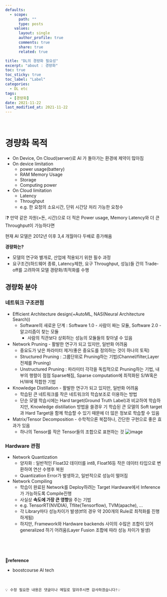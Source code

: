 ```yaml
---
defaults:
  - scope:
      path: ""
      type: posts
    values:
      layout: single
      author_profile: true
      comments: true
      share: true
      related: true

title: "DL의 경량화 필요성"
excerpt: "about : 경량화"
toc: true
toc_sticky: true
toc_label: "Label"
categories:
  - DL etc
tags:
  - [경량화]
date: 2021-11-22
last_modified_at: 2021-11-22
---
```


<br>

# 경량화 목적

- On Device, On Cloud(server)로 AI 가 돌아가는 환경에 제약이 많아짐
- On device limitation
    - power usage(battery)
    - RAM Memory Usage
    - Storage
    - Computing power
- On Cloud limitation
    - Latency
    - Throughput
    - e.g. 한 요청의 소요시간, 단위 시간당 처리 가능한 요청수
    
❕❓ 만약 같은 자원(=돈, 시간)으로 더 적은 Power usage, Memory Latency와 더 큰 Throughput이 가능하다면

현재 AI 모델은 2012년 이후 3,4 개월마다 두배로 증가해옴

**경량화는?**

- 모델의 연구와 별개로, 산업에 적용되기 위한 필수 과정
- 요구조건(하드웨어 종류, Latency제한, 요구 Throughput, 성능)들 간의 Trade-off를 고려하여 모델 경량화/최적화를 수행

## 경량화 분야

### 네트워크 구조관점

- Efficient Architecture design(+AutoML, NAS(Neural Architecture Search))
    - Software의 새로운 단계 : Software 1.0 - 사람이 짜는 모듈, Software 2.0 - 알고리즘이 찾는 모듈
        - 사람의 직관보다 상회하는 성능의 모듈들의 찾아낼 수 있음
- Network Pruning - 활발한 연구가 되고 있지만, 일반화 어려움
    - 중요도가 낮은 파라미터 제거(좋은 중요도를 정의하는 것이 하나의 토픽)
    - Structured Pruning : 그룹단위로 Pruning하는 기법(Channel/filter,Layer 전체를 Pruning)
    - Unstructured Pruning : 파라미터 각각을 독립적으로 Pruning하는 기법, 내부의 행렬이 점점 Sparse해짐, Sparse computation에 최적화된 S/W혹은 H/W에 적합한 기법
- Knowledge Distillation - 활발한 연구가 되고 있지만, 일반화 어려움
    - 학습된 큰 네트워크를 작은 네트워크의 학습보조로 이용하는 방법
    - 단순 모델 학습시에는 Hard target(Ground Truth Label)과 비교하여 학습하지만, Knowledge distillation 방법을 쓸경우 기 학습된 큰 모델의 Soft target과 Hard Target을 함께 학습할 수 있기 때문에 더 많은 정보로 학습할 수 있음
- Matrix/Tensor Decomposition - 수학적으론 복잡하나, 간단한 구현으로 좋은 효과가 있음
    - 하나의 Tensor를 작은 Tensor들의 조합으로 표현하는 것
    ![image](https://user-images.githubusercontent.com/77658029/142868840-213d8e5b-79cb-4fd6-a7b2-1e07a7d4400d.png)

### Hardware 관점

- Network Quantization
    - 양자화 : 일반적인 Float32 데이터를 int8, Float16등 작은 데이터 타입으로 변환하여 연산 수행후 복원
    - Quantization Error가 발생하고, 일반적으로 성능이 떨어짐
- Network Compiling
    - 학습이 완료된 Network를 Deploy하려는 Target Hardware에서 Inference가 가능하도록 Compile진행
    - 사실상 **속도에 가장 큰 영향**을 주는 기법
    -  e.g. TensorRT(NVIDIA), Tflite(Tensorflow), TVM(apache), ...
    - 각 Library마다 성능차이가 발생(tf의 경우 약 200개의 Rule로 최적화를 진행하게됨)
    - 하지만, Framework와 Hardware backends 사이의 수많은 조합이 있어 generalized 하기 어려움(Layer Fusion 조합에 따라 성능 차이가 발생)

<br><br><br>

**📌reference**
- boostcourse AI tech

<br>

```
💡 수정 필요한 내용은 댓글이나 메일로 알려주시면 감사하겠습니다!💡 
```
